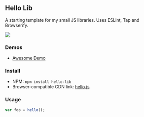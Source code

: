 ## Hello Lib

A starting template for my small JS libraries. Uses ESLint, Tap and Browserify.

[![](https://img.shields.io/badge/simply-awesome-brightgreen.svg)](https://github.com/mourner/projects)

### Demos

* [Awesome Demo](http://mourner.github.io/hello-lib/demo)

### Install

* NPM: `npm install hello-lib`
* Browser-compatible CDN link: [hello.js](https://npmcdn.com/hello-lib?main=browser)

### Usage

```js
var foo = hello();
```
